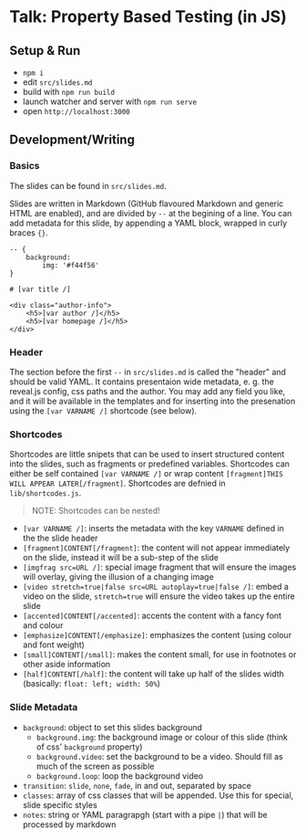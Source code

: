 # Talk: Property Based Testing (in JS)

## Setup & Run
- `npm i`
- edit `src/slides.md`
- build with `npm run build`
- launch watcher and server with `npm run serve`
- open `http://localhost:3000`

## Development/Writing

### Basics
The slides can be found in `src/slides.md`.

Slides are written in Markdown (GitHub flavoured Markdown and generic HTML are enabled), and are divided by `--` at the begining of a line. You can add metadata for this slide,  by appending a YAML block, wrapped in curly braces `{}`.

```
-- {
    background: 
        img: '#f44f56'
}

# [var title /]

<div class="author-info">
    <h5>[var author /]</h5>
    <h5>[var homepage /]</h5>
</div>
```

### Header
The section before the first `--` in `src/slides.md` is called the "header" and should be valid YAML. It contains presentaion wide metadata, e. g. the reveal.js config, css paths and the author. You may add any field you like, and it will be available in the templates and for inserting into the presenation using the `[var VARNAME /]` shortcode (see below).

### Shortcodes
Shortcodes are little snipets that can be used to insert structured content into the slides, such as fragments or predefined variables. Shortcodes can either be self contained `[var VARNAME /]` or wrap content `[fragment]THIS WILL APPEAR LATER[/fragment]`. Shortcodes are
defnied in `lib/shortcodes.js`. 

> NOTE: Shortcodes can be nested!

- `[var VARNAME /]`: inserts the metadata with the key `VARNAME` defined in the the slide header
- `[fragment]CONTENT[/fragment]`: the content will not appear immediately on the slide, instead it will be a sub-step of the slide
- `[imgfrag src=URL /]`: special image fragment that will ensure the images will overlay, giving the illusion of a changing image
- `[video stretch=true|false src=URL autoplay=true|false /]`: embed a video on the slide, `stretch=true` will ensure the video takes up the entire slide
- `[accented]CONTENT[/accented]`: accents the content with a fancy font and colour
- `[emphasize]CONTENT[/emphasize]`: emphasizes the content (using colour and font weight)
- `[small]CONTENT[/small]`: makes the content small, for use in footnotes or other aside information
- `[half]CONTENT[/half]`: the content will take up half of the slides width (basically: `float: left; width: 50%`)


### Slide Metadata
- `background`: object to set this slides background
    - `background.img`: the background image or colour of this slide (think of css' `background` property)
    - `background.video`: set the background to be a video. Should fill as much of the screen as possible
    - `background.loop`: loop the background video
- `transition`: `slide`, `none`, `fade`, in and out, separated by space
- `classes`: array of css classes that will be appended. Use this for special, slide specific styles
- `notes`: string or YAML paragrapgh (start with a pipe `|`) that will be processed by markdown


